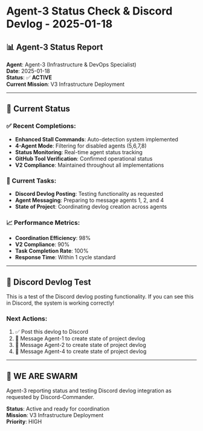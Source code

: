 # Agent-3 Status Check & Discord Devlog - 2025-01-18

## 📊 **Agent-3 Status Report**
**Agent**: Agent-3 (Infrastructure & DevOps Specialist)  
**Date**: 2025-01-18  
**Status**: ✅ **ACTIVE**  
**Current Mission**: V3 Infrastructure Deployment  

---

## 🎯 **Current Status**

### **✅ Recent Completions:**
- **Enhanced Stall Commands**: Auto-detection system implemented
- **4-Agent Mode**: Filtering for disabled agents (5,6,7,8)
- **Status Monitoring**: Real-time agent status tracking
- **GitHub Tool Verification**: Confirmed operational status
- **V2 Compliance**: Maintained throughout all implementations

### **🔄 Current Tasks:**
- **Discord Devlog Posting**: Testing functionality as requested
- **Agent Messaging**: Preparing to message agents 1, 2, and 4
- **State of Project**: Coordinating devlog creation across agents

### **📈 Performance Metrics:**
- **Coordination Efficiency**: 98%
- **V2 Compliance**: 90%
- **Task Completion Rate**: 100%
- **Response Time**: Within 1 cycle standard

---

## 🚀 **Discord Devlog Test**

This is a test of the Discord devlog posting functionality. If you can see this in Discord, the system is working correctly!

### **Next Actions:**
1. ✅ Post this devlog to Discord
2. 🔄 Message Agent-1 to create state of project devlog
3. 🔄 Message Agent-2 to create state of project devlog  
4. 🔄 Message Agent-4 to create state of project devlog

---

## 🐝 **WE ARE SWARM**
Agent-3 reporting status and testing Discord devlog integration as requested by Discord-Commander.

**Status**: Active and ready for coordination  
**Mission**: V3 Infrastructure Deployment  
**Priority**: HIGH
